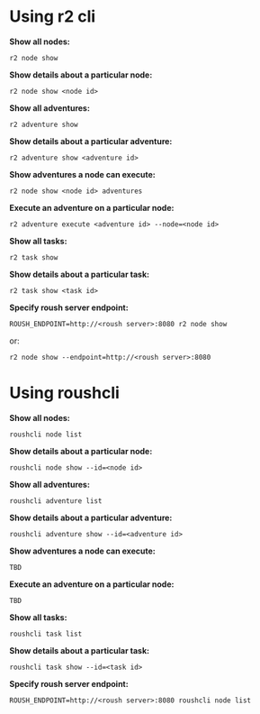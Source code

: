 Using r2 cli
==

**Show all nodes:**

    r2 node show

**Show details about a particular node:**

    r2 node show <node id>

**Show all adventures:**

    r2 adventure show

**Show details about a particular adventure:**

    r2 adventure show <adventure id>

**Show adventures a node can execute:**

    r2 node show <node id> adventures

**Execute an adventure on a particular node:**

    r2 adventure execute <adventure id> --node=<node id>

**Show all tasks:**

    r2 task show

**Show details about a particular task:**

    r2 task show <task id>

**Specify roush server endpoint:**

    ROUSH_ENDPOINT=http://<roush server>:8080 r2 node show

or:

    r2 node show --endpoint=http://<roush server>:8080

Using roushcli
==

**Show all nodes:**

    roushcli node list

**Show details about a particular node:**

    roushcli node show --id=<node id>

**Show all adventures:**

    roushcli adventure list

**Show details about a particular adventure:**

    roushcli adventure show --id=<adventure id>

**Show adventures a node can execute:**

    TBD

**Execute an adventure on a particular node:**

    TBD

**Show all tasks:**

    roushcli task list

**Show details about a particular task:**

    roushcli task show --id=<task id>

**Specify roush server endpoint:**

    ROUSH_ENDPOINT=http://<roush server>:8080 roushcli node list
